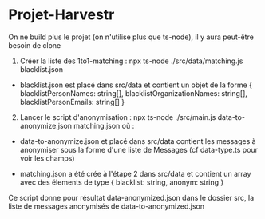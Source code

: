 # Projet-Harvestr

On ne build plus le projet (on n'utilise plus que ts-node), il y aura peut-être besoin de clone

1. Créer la liste des 1to1-matching : npx ts-node ./src/data/matching.js blacklist.json

-   blacklist.json est placé dans src/data et contient un objet de la forme
    {
    blacklistPersonNames: string[],
    blacklistOrganizationNames: string[],
    blacklistPersonEmails: string[]
    }

2. Lancer le script d'anonymisation : npx ts-node ./src/main.js data-to-anonymize.json matching.json
   où :

-   data-to-anonymize.json et placé dans src/data contient les messages à anonymiser sous la forme d'une liste de Messages (cf data-type.ts pour voir les champs)

-   matching.json a été crée à l'étape 2 dans src/data et contient un array avec des élements de type
    {
    blacklist: string,
    anonym: string
    }

Ce script donne pour résultat data-anonymized.json dans le dossier src, la liste de messages anonymisés de data-to-anonymized.json
